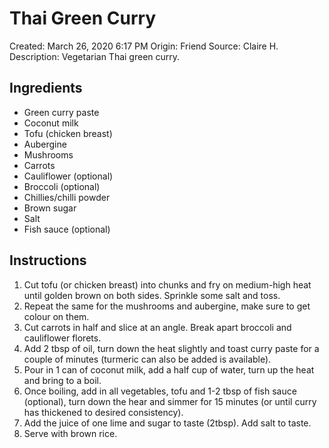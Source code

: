 # Thai Green Curry

Created: March 26, 2020 6:17 PM
Origin: Friend
Source: Claire H. 
Description: Vegetarian Thai green curry.

## Ingredients

- Green curry paste
- Coconut milk
- Tofu (chicken breast)
- Aubergine
- Mushrooms
- Carrots
- Cauliflower (optional)
- Broccoli (optional)
- Chillies/chilli powder
- Brown sugar
- Salt
- Fish sauce (optional)

## Instructions

1. Cut tofu (or chicken breast) into chunks and fry on medium-high heat until golden brown on both sides. Sprinkle some salt and toss.
2. Repeat the same for the mushrooms and aubergine, make sure to get colour on them.
3. Cut carrots in half and slice at an angle. Break apart broccoli and cauliflower florets. 
4. Add 2 tbsp of oil, turn down the heat slightly and toast curry paste for a couple of minutes (turmeric can also be added is available).
5. Pour in 1 can of coconut milk, add a half cup of water, turn up the heat and bring to a boil.
6. Once boiling, add in all vegetables, tofu and 1-2 tbsp of fish sauce (optional), turn down the hear and simmer for 15 minutes (or until curry has thickened to desired consistency).
7. Add the juice of one lime and sugar to taste (2tbsp). Add salt to taste. 
8. Serve with brown rice.